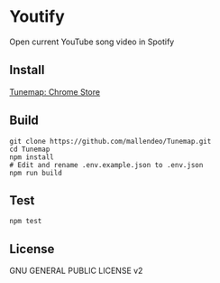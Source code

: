# Youtify
Open current YouTube song video in Spotify

## Install
[Tunemap: Chrome Store](https://chrome.google.com/webstore/detail/youtify/hkcmkfpmieckdagpoifmeieihclpphbg?hl=en)

## Build

    git clone https://github.com/mallendeo/Tunemap.git
    cd Tunemap
    npm install
    # Edit and rename .env.example.json to .env.json
    npm run build

## Test

    npm test

## License

GNU GENERAL PUBLIC LICENSE v2
